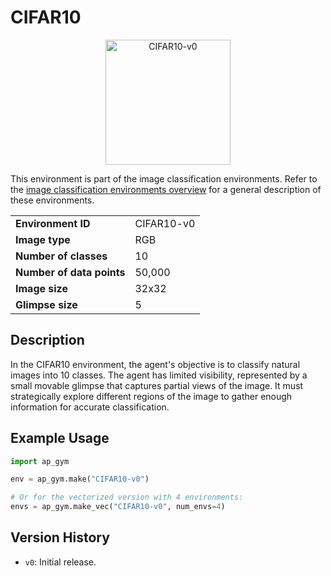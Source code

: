 # CIFAR10

<p align="center"><img src="img/CIFAR10-v0.gif" alt="CIFAR10-v0" width="200px"/></p>

This environment is part of the image classification environments.
Refer to the [image classification environments overview](ImageClassification) for a general description of these environments.

|                           |            |
|---------------------------|------------|
| **Environment ID**        | CIFAR10-v0 |
| **Image type**            | RGB        |
| **Number of classes**     | 10         |
| **Number of data points** | 50,000     |
| **Image size**            | 32x32      |
| **Glimpse size**          | 5          |


## Description

In the CIFAR10 environment, the agent's objective is to classify natural images into 10 classes. 
The agent has limited visibility, represented by a small movable glimpse that captures partial views of the image. 
It must strategically explore different regions of the image to gather enough information for accurate classification.

## Example Usage

```python
import ap_gym

env = ap_gym.make("CIFAR10-v0")

# Or for the vectorized version with 4 environments:
envs = ap_gym.make_vec("CIFAR10-v0", num_envs=4)
```

## Version History

- `v0`: Initial release.

